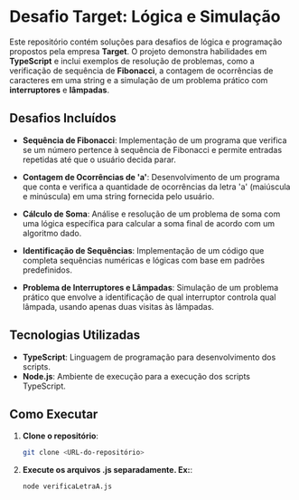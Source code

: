 # Desafio Target: Lógica e Simulação

Este repositório contém soluções para desafios de lógica e programação propostos pela empresa **Target**. O projeto demonstra habilidades em **TypeScript** e inclui exemplos de resolução de problemas, como a verificação de sequência de **Fibonacci**, a contagem de ocorrências de caracteres em uma string e a simulação de um problema prático com **interruptores** e **lâmpadas**.

## Desafios Incluídos

- **Sequência de Fibonacci**: Implementação de um programa que verifica se um número pertence à sequência de Fibonacci e permite entradas repetidas até que o usuário decida parar.

- **Contagem de Ocorrências de 'a'**: Desenvolvimento de um programa que conta e verifica a quantidade de ocorrências da letra 'a' (maiúscula e minúscula) em uma string fornecida pelo usuário.

- **Cálculo de Soma**: Análise e resolução de um problema de soma com uma lógica específica para calcular a soma final de acordo com um algoritmo dado.

- **Identificação de Sequências**: Implementação de um código que completa sequências numéricas e lógicas com base em padrões predefinidos.

- **Problema de Interruptores e Lâmpadas**: Simulação de um problema prático que envolve a identificação de qual interruptor controla qual lâmpada, usando apenas duas visitas às lâmpadas.

## Tecnologias Utilizadas

- **TypeScript**: Linguagem de programação para desenvolvimento dos scripts.
- **Node.js**: Ambiente de execução para a execução dos scripts TypeScript.

## Como Executar

1. **Clone o repositório**:
   ```bash
   git clone <URL-do-repositório>

2. **Execute os arquivos .js separadamente. Ex:**:
   ```bash
   node verificaLetraA.js
